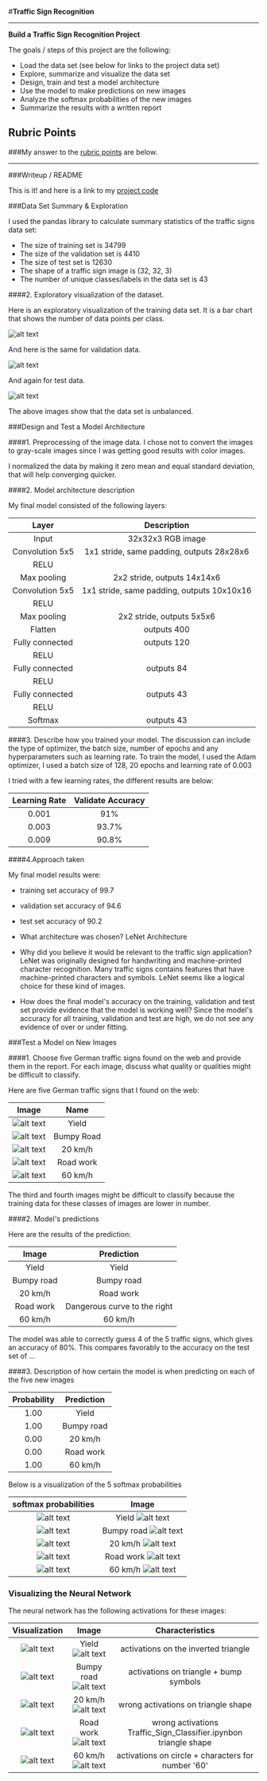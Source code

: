 #**Traffic Sign Recognition** 

---

**Build a Traffic Sign Recognition Project**

The goals / steps of this project are the following:
* Load the data set (see below for links to the project data set)
* Explore, summarize and visualize the data set
* Design, train and test a model architecture
* Use the model to make predictions on new images
* Analyze the softmax probabilities of the new images
* Summarize the results with a written report


[//]: # (Image References)

[image1]: ./visualizations/training.png "Training Data"
[image2]: ./visualizations/valid.png "Validation Data"
[image3]: ./visualizations/test.png "Test Data"
[image4]: ./web-images/small/1.png "web image 1"
[image5]: ./web-images/small/2.png "web image 2"
[image6]: ./web-images/small/3.png "web image 3"
[image7]: ./web-images/small/4.png "web image 4"
[image8]: ./web-images/small/5.png "web image 5"
[image9]: ./generated_images/13.png "generate image"
[image10]: ./generated_images/22.png "generate image"
[image11]: ./generated_images/0.png "generate image"
[image12]: ./generated_images/25.png "generate image"
[image13]: ./generated_images/3.png "generate image"
[image14]: ./visualizations/feature_maps/13.png "feature maps"
[image15]: ./visualizations/feature_maps/22.png "feature maps"
[image16]: ./visualizations/feature_maps/0.png "feature maps"
[image17]: ./visualizations/feature_maps/25.png "feature maps"
[image18]: ./visualizations/feature_maps/3.png "feature maps"



## Rubric Points
###My answer to the [rubric points](https://review.udacity.com/#!/rubrics/481/view) are below.  

---
###Writeup / README

This is it! and here is a link to my [project code](https://github.com/ajaffer/traffic-signs/blob/master/my_project.ipynb)

###Data Set Summary & Exploration

I used the pandas library to calculate summary statistics of the traffic
signs data set:

* The size of training set is 34799
* The size of the validation set is 4410
* The size of test set is 12630
* The shape of a traffic sign image is (32, 32, 3)
* The number of unique classes/labels in the data set is 43

####2. Exploratory visualization of the dataset.

Here is an exploratory visualization of the training data set. It is a bar chart that shows the number of data points per class.

![alt text][image1]

And here is the same for validation data.

![alt text][image2]


And again for test data.

![alt text][image3]

The above images show that the data set is unbalanced.


###Design and Test a Model Architecture

####1. Preprocessing of the image data.
I chose not to convert the images to gray-scale images since I was getting good results with color images. 

I normalized the data by making it zero mean and equal standard deviation, that will help converging quicker.

####2. Model architecture description

My final model consisted of the following layers:

| Layer         		|     Description	        					| 
|:---------------------:|:---------------------------------------------:| 
| Input         		| 32x32x3 RGB image   							| 
| Convolution 5x5     	| 1x1 stride, same padding, outputs 28x28x6 	|
| RELU					|												|
| Max pooling	      	| 2x2 stride,  outputs 14x14x6 				|
| Convolution 5x5	    | 1x1 stride, same padding, outputs 10x10x16      									|
| RELU					|												|
| Max pooling	      	| 2x2 stride,  outputs 5x5x6 				|
| Flatten   		|  outputs 400       									|
| Fully connected		|  outputs 120       									|
| RELU					|												|
| Fully connected		|  outputs 84       									|
| RELU					|												|
| Fully connected		|  outputs 43       									|
| RELU					|												|
| Softmax				| outputs 43        									|
 


####3. Describe how you trained your model. The discussion can include the type of optimizer, the batch size, number of epochs and any hyperparameters such as learning rate.
To train the model, I used the Adam optimizer, I used a batch size of 128, 20 epochs and learning rate of 0.003

I tried with a few learning rates, the different results are below:

| Learning Rate         		|     Validate Accuracy	        					| 
|:---------------------:|:---------------------------------------------:| 
| 0.001         		| 91%  							| 
| 0.003         		| 93.7%  							| 
| 0.009         		| 90.8%  							| 
 
 
####4.Approach taken 

My final model results were:
* training set accuracy of 99.7
* validation set accuracy of 94.6 
* test set accuracy of 90.2

* What architecture was chosen? LeNet Architecture
* Why did you believe it would be relevant to the traffic sign application? LeNet was originally designed for handwriting and machine-printed character recognition. Many traffic signs contains features that have machine-printed characters and symbols. LeNet seems like a logical choice for these kind of images.    
* How does the final model's accuracy on the training, validation and test set provide evidence that the model is working well?
Since the model's accuracy for all training, validation and test are high, we do not see any evidence of over or under fitting. 


###Test a Model on New Images

####1. Choose five German traffic signs found on the web and provide them in the report. For each image, discuss what quality or qualities might be difficult to classify.

Here are five German traffic signs that I found on the web:

| Image			        |     Name	        					| 
|:---------------------:|:---------------------------------------------:| 
| ![alt text][image4]      		| Yield   									| 
| ![alt text][image5]      		| Bumpy Road   									| 
| ![alt text][image6]      		| 20 km/h   									| 
| ![alt text][image7]      		| Road work   									| 
| ![alt text][image8]      		| 60 km/h   									| 


 
The third and fourth images might be difficult to classify because the training data for these classes of images are lower in number. 

####2. Model's predictions 

Here are the results of the prediction:

| Image			        |     Prediction	        					| 
|:---------------------:|:---------------------------------------------:| 
| Yield      		| Yield   									| 
| Bumpy road     			| Bumpy road 										|
| 20 km/h					| Road work											|
| Road work	      		| Dangerous curve to the right					 				|
| 60 km/h			| 60 km/h      							|


The model was able to correctly guess 4 of the 5 traffic signs, which gives an accuracy of 80%. This compares favorably to the accuracy on the test set of ...

####3. Description of how certain the model is when predicting on each of the five new images 


| Probability         	|     Prediction	        					| 
|:---------------------:|:---------------------------------------------:| 
| 1.00         			| Yield   									| 
| 1.00     				| Bumpy road 										|
| 0.00					| 20 km/h											|
| 0.00	      			| Road work					 				|
| 1.00				    | 60 km/h      							|

Below is a visualization of the 5 softmax probabilities

| softmax probabilities         	|     Image	        					| 
|:---------------------:|:---------------------------------------------:| 
| ![alt text][image9]         			| Yield ![alt text][image4]    									| 
| ![alt text][image10]         			| Bumpy road ![alt text][image5]   									| 
| ![alt text][image11]         			| 20 km/h ![alt text][image6]   									| 
| ![alt text][image12]         			| Road work ![alt text][image7]  									| 
| ![alt text][image13]         			| 60 km/h ![alt text][image8]   									| 

### Visualizing the Neural Network 
The neural network has the following activations for these images:

| Visualization |  Image         	|     Characteristics	        					| 
|:---------------------:|:---------------------:|:---------------------------------------------:| 
|![alt text][image14]         			| Yield ![alt text][image4]   									| activations on the inverted triangle
|![alt text][image15]         			| Bumpy road ![alt text][image5]   									| activations on triangle + bump symbols 
|![alt text][image16]         			| 20 km/h ![alt text][image6]   									| wrong activations on triangle shape
|![alt text][image17]         			| Road work ![alt text][image7]  									| wrong activations Traffic_Sign_Classifier.ipynbon triangle shape
|![alt text][image18]         			| 60 km/h ![alt text][image8]   									| activations on circle + characters for number '60'

